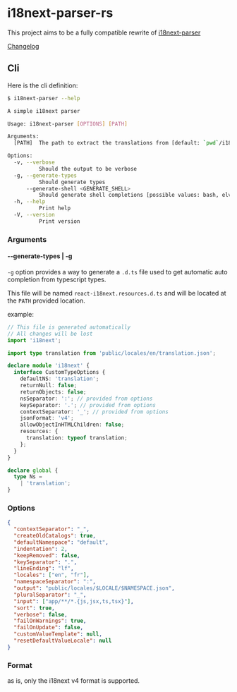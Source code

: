 # i18next-parser-rs

This project aims to be a fully compatible rewrite of [i18next-parser](https://github.com/i18next/i18next-parser)

[Changelog](./CHANGELOG.md)
## Cli
Here is the cli definition:
```bash
$ i18next-parser --help

A simple i18next parser

Usage: i18next-parser [OPTIONS] [PATH]

Arguments:
  [PATH]  The path to extract the translations from [default: `pwd`/i18next-parser-rs]

Options:
  -v, --verbose
          Should the output to be verbose
  -g, --generate-types
          Should generate types
      --generate-shell <GENERATE_SHELL>
          Should generate shell completions [possible values: bash, elvish, fish, powershell, zsh]
  -h, --help
          Print help
  -V, --version
          Print version
```

### Arguments
#### --generate-types | -g
`-g` option provides a way to generate a `.d.ts` file used to get automatic auto completion from typescript types.

This file will be named `react-i18next.resources.d.ts` and will be located at the `PATH` provided location.

example:
```typescript
// This file is generated automatically
// All changes will be lost
import 'i18next';

import type translation from 'public/locales/en/translation.json';

declare module 'i18next' {
  interface CustomTypeOptions {
    defaultNS: 'translation';
    returnNull: false;
    returnObjects: false;
    nsSeparator: ':'; // provided from options
    keySeparator: '.'; // provided from options
    contextSeparator: '_'; // provided from options
    jsonFormat: 'v4';
    allowObjectInHTMLChildren: false;
    resources: {
      translation: typeof translation;
    };
  }
}

declare global {
  type Ns =
    | 'translation';
}
```

### Options

```json
{
  "contextSeparator": "_",
  "createOldCatalogs": true,
  "defaultNamespace": "default",
  "indentation": 2,
  "keepRemoved": false,
  "keySeparator": ".",
  "lineEnding": "lf",
  "locales": ["en", "fr"],
  "namespaceSeparator": ":",
  "output": "public/locales/$LOCALE/$NAMESPACE.json",
  "pluralSeparator": "_",
  "input": ["app/**/*.{js,jsx,ts,tsx}"],
  "sort": true,
  "verbose": false,
  "failOnWarnings": true,
  "failOnUpdate": false,
  "customValueTemplate": null,
  "resetDefaultValueLocale": null
}
```

### Format
as is, only the i18next v4 format is supported.
